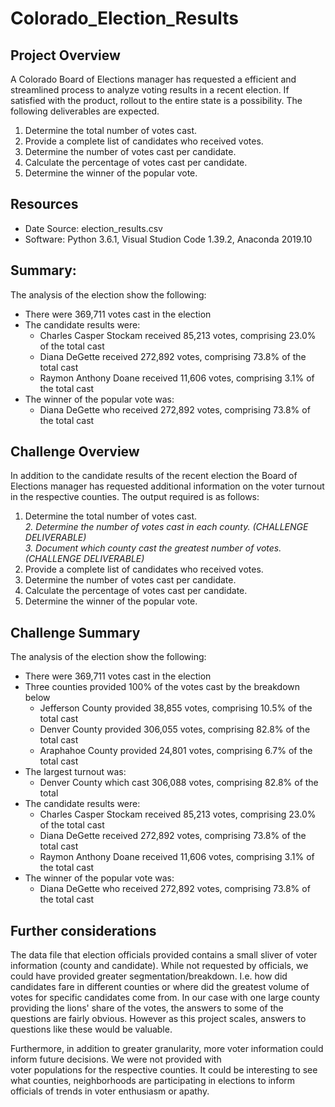 # Colorado_Election_Results

## Project Overview
A Colorado Board of Elections manager has requested a efficient and streamlined process to analyze voting results in a recent election. If satisfied with the product, rollout to the entire state is a possibility. The following deliverables are expected. 

1. Determine the total number of votes cast. 
2. Provide a complete list of candidates who received votes. 
3. Determine the number of votes cast per candidate. 
4. Calculate the percentage of votes cast per candidate. 
5. Determine the winner of the popular vote. 

## Resources
- Date Source: election_results.csv
- Software: Python 3.6.1, Visual Studion Code 1.39.2, Anaconda 2019.10

## Summary:
The analysis of the election show the following: 
- There were 369,711 votes cast in the election
- The candidate results were: 
  - Charles Casper Stockam received 85,213 votes, comprising 23.0% of the total cast
  - Diana DeGette received 272,892 votes, comprising 73.8% of the total cast
  - Raymon Anthony Doane received 11,606 votes, comprising 3.1% of the total cast
- The winner of the popular vote was: 
  - Diana DeGette who received 272,892 votes, comprising 73.8% of the total cast

## Challenge Overview

In addition to the candidate results of the recent election the Board of Elections manager has requested additional information on the voter turnout in the respective counties. The output required is as follows:  

1. Determine the total number of votes cast.<br/> 
*2. Determine the number of votes cast in each county. (CHALLENGE DELIVERABLE)<br/>*
*3. Document which county cast the greatest number of votes. (CHALLENGE DELIVERABLE)* 
4. Provide a complete list of candidates who received votes. 
5. Determine the number of votes cast per candidate. 
6. Calculate the percentage of votes cast per candidate. 
7. Determine the winner of the popular vote. 

## Challenge Summary

The analysis of the election show the following: 
- There were 369,711 votes cast in the election
- Three counties provided 100% of the votes cast by the breakdown below
  - Jefferson County provided 38,855 votes, comprising 10.5% of the total cast
  - Denver County provided 306,055 votes, comprising 82.8% of the total cast
  - Araphahoe County provided 24,801 votes, comprising 6.7% of the total cast
- The largest turnout was:  
  - Denver County which cast 306,088 votes, comprising 82.8% of the total
- The candidate results were: 
  - Charles Casper Stockam received 85,213 votes, comprising 23.0% of the total cast
  - Diana DeGette received 272,892 votes, comprising 73.8% of the total cast
  - Raymon Anthony Doane received 11,606 votes, comprising 3.1% of the total cast
- The winner of the popular vote was: 
  - Diana DeGette who received 272,892 votes, comprising 73.8% of the total cast
  
## Further considerations
The data file that election officials provided contains a small sliver of voter information (county and candidate). While not requested 
by officials, we could have provided greater segmentation/breakdown. I.e. how did candidates fare in different counties or where did the 
greatest volume of votes for specific candidates come from. In our case with one large county providing the lions' share of the votes, 
the answers to some of the questions are fairly obvious. However as this project scales, answers to questions like these would be 
valuable. 

Furthermore, in addition to greater granularity, more voter information could inform future decisions. We were not provided with  
voter populations for the respective counties. It could be interesting to see what counties, neighborhoods are participating in 
elections to inform officials of trends in voter enthusiasm or apathy. 
